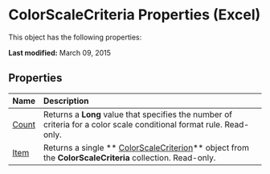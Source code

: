 
# ColorScaleCriteria Properties (Excel)
This object has the following properties:

 **Last modified:** March 09, 2015


## Properties



|**Name**|**Description**|
|:-----|:-----|
| [Count](2ebfccab-0aa8-5f7e-7e66-9a01ecff082b.md)|Returns a  **Long** value that specifies the number of criteria for a color scale conditional format rule. Read-only.|
| [Item](62033ea0-19c6-430f-0b9e-9eae62791352.md)|Returns a single  ** [ColorScaleCriterion](8b7ffd61-b843-3995-d872-e07d35adfedc.md)** object from the **ColorScaleCriteria** collection. Read-only.|
